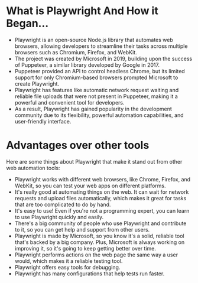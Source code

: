 # What is Playwright And How it Began…
- Playwright is an open-source Node.js library that automates web browsers, allowing developers to streamline their tasks across multiple browsers such as Chromium, Firefox, and WebKit.
- The project was created by Microsoft in 2019, building upon the success of Puppeteer, a similar library developed by Google in 2017.
- Puppeteer provided an API to control headless Chrome, but its limited support for only Chromium-based browsers prompted Microsoft to create Playwright.
- Playwright has features like automatic network request waiting and reliable file uploads that were not present in Puppeteer, making it a powerful and convenient tool for developers.
- As a result, Playwright has gained popularity in the development community due to its flexibility, powerful automation capabilities, and user-friendly interface.

# Advantages over other tools
Here are some things about Playwright that make it stand out from other web automation tools:
- Playwright works with different web browsers, like Chrome, Firefox, and WebKit, so you can test your web apps on different platforms.
- It's really good at automating things on the web. It can wait for network requests and upload files automatically, which makes it great for tasks that are too complicated to do by hand.
- It's easy to use! Even if you're not a programming expert, you can learn to use Playwright quickly and easily.
- There's a big community of people who use Playwright and contribute to it, so you can get help and support from other users.
- Playwright is made by Microsoft, so you know it's a solid, reliable tool that's backed by a big company. Plus, Microsoft is always working on improving it, so it's going to keep getting better over time.
- Playwright performs actions on the web page the same way a user would, which makes it a reliable testing tool.
- Playwright offers easy tools for debugging.
- Playwright has many configurations that help tests run faster.
